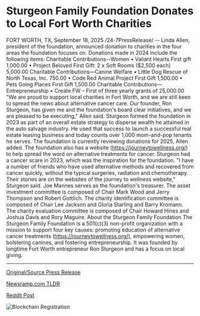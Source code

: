 # Sturgeon Family Foundation Donates to Local Fort Worth Charities

FORT WORTH, TX, September 18, 2025 /24-7PressRelease/ -- Linda Allen, president of the foundation, announced donation to charities in the four areas the foundation focuses on. Donations made in 2024 include the following items:  Charitable Contributions--Women • Valiant Hearts First gift 1,000.00 • Project Beloved First Gift: 2 x Soft Rooms ($2,500 each) 5,000.00 Charitable Contributions—Canine Welfare • Little Dog Rescue of North Texas, Inc. 750.00 • Code Red Animal Project First Gift 1,500.00 • Pets Going Places First Gift 1,500.00 Charitable Contributions—Entrepreneurship • Create FW – First of three yearly grants of 25,000.00  "We are proud to support local charities in Fort Worth, and we are still keen to spread the news about alternative cancer care. Our founder, Ron Sturgeon, has given me and the foundation's board clear initiatives, and we are pleased to be executing," Allen said.  Sturgeon formed the foundation in 2023 as part of an overall estate strategy to disperse wealth he attained in the auto salvage industry. He used that success to launch a successful real estate leasing business and today counts over 1,000 mom-and-pop tenants he serves. The foundation is currently reviewing donations for 2025, Allen added.  The foundation also has a website (https://journeytowellness.org/) to help spread the word on alternative treatments for cancer. Sturgeon had a cancer scare in 2023, which was the inspiration for the foundation.   "I have a number of friends who have used alternative methods and recovered from cancer quickly, without the typical surgeries, radiation and chemotherapy. Their stories are on the websites of the journey to wellness website," Sturgeon said.  Joe Mannes serves as the foundation's treasurer. The asset investment committee is composed of Chair Mark Wood and Jerry Thompson and Robert Gottlich. The charity identification committee is composed of Chair Lee Jackson and Gloria Starling and Barry Kromann. The charity evaluation committee is composed of Chair Howard Hines and Joshua Davis and Rory Maguire.  About the Sturgeon Family Foundation The Sturgeon Family Foundation is a 501(c)(3) non-profit organization with a mission to support four key causes: promoting education of alternative cancer treatments (https://journeytowellness.org/), empowering women, bolstering canines, and fostering entrepreneurship. It was founded by longtime Fort Worth entrepreneur Ron Sturgeon and has a focus on local giving. 

---

[Original/Source Press Release](https://www.24-7pressrelease.com/press-release/526672/sturgeon-family-foundation-donates-to-local-fort-worth-charities)
                    

[Newsramp.com TLDR](https://newsramp.com/curated-news/sturgeon-foundation-donates-34750-to-fort-worth-charities-in-2024/f6559ec81cfdd8c34d2a7db8c0ba9c9e) 

 



[Reddit Post](https://www.reddit.com/r/AlternativeHealthNews/comments/1nk1v1j/sturgeon_foundation_donates_34750_to_fort_worth/) 



![Blockchain Registration](https://cdn.newsramp.app/24-7PressRelease/qrcode/259/18/knobyli0.webp)